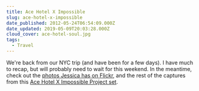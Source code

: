 ```yaml
---
title: Ace Hotel X Impossible
slug: ace-hotel-x-impossible
date_published: 2012-05-24T06:54:09.000Z
date_updated: 2019-05-09T20:03:28.000Z
cloud_cover: ace-hotel-soul.jpg
tags:
  - Travel
---
```


We're back from our NYC trip (and have been for a few days). I have much to recap, but will probably need to wait for this weekend. In the meantime, check out the [photos Jessica has on Flickr](http://www.flickr.com/photos/wayside_violet/sets/72157629865184808/), and the rest of the captures from this [Ace Hotel X Impossible Project set](http://www.flickr.com/photos/asilentthing/sets/72157629855986262/).
